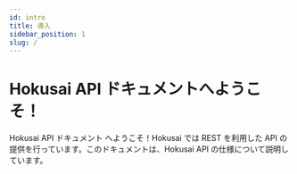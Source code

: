 ```yaml
---
id: intro
title: 導入
sidebar_position: 1
slug: /
---
```


# Hokusai API ドキュメントへようこそ！

Hokusai API ドキュメント へようこそ！Hokusai では REST を利用した API の提供を行っています。このドキュメントは、Hokusai API の仕様について説明しています。

